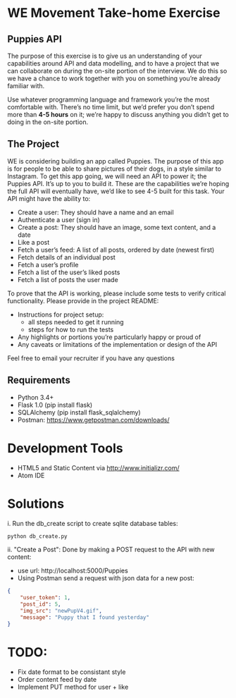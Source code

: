 
# WE Movement Take-home Exercise

## Puppies API


The purpose of this exercise is to give us an understanding of your capabilities around API and
data modelling, and to have a project that we can collaborate on during the on-site portion of
the interview. We do this so we have a chance to work together with you on something you’re
already familiar with.

Use whatever programming language and framework you’re the most comfortable with.
There’s no time limit, but we’d prefer you don’t spend more than **4-5 hours** on it; we’re happy
to discuss anything you didn’t get to doing in the on-site portion.

## The Project
WE is considering building an app called Puppies. The purpose of this app is for people to be
able to share pictures of their dogs, in a style similar to Instagram.
To get this app going, we will need an API to power it; the Puppies API. It’s up to you to build it.
These are the capabilities we’re hoping the full API will eventually have, we’d like to see 4-5
built for this task. Your API might have the ability to:

 - Create a user: They should have a name and an email
 -  Authenticate a user (sign in)
 - Create a post: They should have an image, some text content, and a date
 -  Like a post
 - Fetch a user’s feed: A list of all posts, ordered by date (newest first)
 - Fetch details of an individual post
 - Fetch a user’s profile
 - Fetch a list of the user’s liked posts
 - Fetch a list of posts the user made

To prove that the API is working, please include some tests to verify critical functionality.
Please provide in the project README:
-  Instructions for project setup:
	- all steps needed to get it running
	- steps for how to run the tests
- Any highlights or portions you’re particularly happy or proud of
- Any caveats or limitations of the implementation or design of the API

Feel free to email your recruiter if you have any questions

## Requirements

- Python 3.4+
- Flask 1.0 (pip install flask)
- SQLAlchemy (pip install flask_sqlalchemy)
- Postman: https://www.getpostman.com/downloads/

# Development Tools
- HTML5 and Static Content via http://www.initializr.com/
- Atom IDE

# Solutions

i. Run the db_create script to create sqlite database tables:
```bash
python db_create.py
```

ii. "Create a Post": Done by making a POST request to the API with new content:
- use url: http://localhost:5000/Puppies
- Using Postman send a request with json data for a new post:
```json
{
    "user_token": 1,
    "post_id": 5,
    "img_src": "newPupV4.gif",
    "message": "Puppy that I found yesterday"
}
```

# TODO:

- Fix date format to be consistant style
- Order content feed by date
- Implement PUT method for user + like
